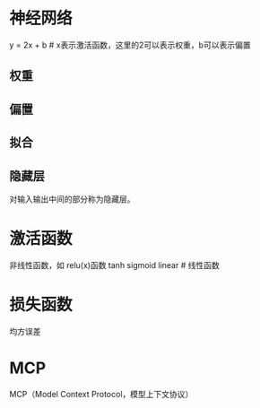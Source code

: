# 神经网络
y = 2x + b # x表示激活函数，这里的2可以表示权重，b可以表示偏置
## 权重
## 偏置
## 拟合
## 隐藏层
对输入输出中间的部分称为隐藏层。
# 激活函数
非线性函数，如
relu(x)函数
tanh
sigmoid
linear # 线性函数

# 损失函数
均方误差
# MCP
MCP（Model Context Protocol，模型上下文协议）